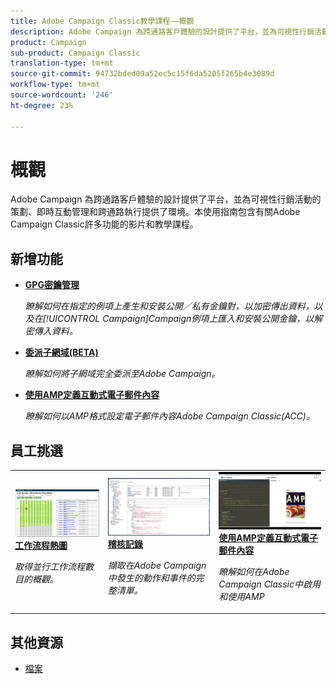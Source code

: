 ```yaml
---
title: Adobe Campaign Classic教學課程——概觀
description: Adobe Campaign 為跨通路客戶體驗的設計提供了平台，並為可視性行銷活動的策劃、即時互動管理和跨通路執行提供了環境。本使用指南包含有關Adobe Campaign Standard許多功能的影片和教學課程。
product: Campaign
sub-product: Campaign Classic
translation-type: tm+mt
source-git-commit: 94732bded09a52ec5c15f6da5205f265b4e3089d
workflow-type: tm+mt
source-wordcount: '246'
ht-degree: 23%

---
```



# 概觀

Adobe Campaign 為跨通路客戶體驗的設計提供了平台，並為可視性行銷活動的策劃、即時互動管理和跨通路執行提供了環境。本使用指南包含有關Adobe Campaign Classic許多功能的影片和教學課程。

## 新增功能

* **[GPG密鑰管理](/help/acc/monitoring-campaign-classic/control-panel/gpg-key-management/gpg-key-management-overview.md)**

   *瞭解如何在指定的例項上產生和安裝公開／私有金鑰對，以加密傳出資料，以及在[!UICONTROL Campaign]Campaign例項上匯入和安裝公開金鑰，以解密傳入資料。*

* **[委派子網域(BETA)](/help/acc/monitoring-campaign-classic/control-panel/subdomain-delegation.md)**

   *瞭解如何將子網域完全委派至Adobe Campaign。*

* **[使用AMP定義互動式電子郵件內容](/help/acc/sending-messages/email-channel/defining-interactive-email-content-with-amp.md)**

   *瞭解如何以AMP格式設定電子郵件內容Adobe Campaign Classic(ACC)。*

## 員工挑選

<table>
<tr>
  <td>
    <a href="./monitoring-campaign-classic/workflow-heatmap.md">
      <img alt="工作流程熱圖（視訊）" src="./assets/workflow-heatmap.png"/>
    </a>
    <div>
      <a href="./monitoring-campaign-classic/workflow-heatmap.md">
    <strong>工作流程熱圖</strong>
    </a>
    </div>
    <p>
    <em>取得並行工作流程數目的概觀。</em>
    <p>
  </td>
   <td>
    <a href="./monitoring-campaign-classic/audit-trail.md">
      <img alt="稽核記錄（視訊）" src="./assets/acc-audit-trail-thumb.png" />
    </a>
    <div>
      <a href="./monitoring-campaign-classic/audit-trail.md">
    <strong>稽核記錄</strong>
    </a>
    </div> 
    <p>
    <em>擷取在Adobe Campaign中發生的動作和事件的完整清單。</em>
    <p>
  </td>
  <td>
    <a href="./sending-messages/email-channel/defining-interactive-email-content-with-amp.md">
      <img alt="使用AMP（視訊）定義互動式電子郵件內容" src="./assets/29940.png" />
    </a>
    <div>
      <a href="./sending-messages/email-channel/defining-interactive-email-content-with-amp.md">
    <strong>使用AMP定義互動式電子郵件內容</strong>
    </a>
    </div>
    <p>
    <em>瞭解如何在Adobe Campaign Classic中啟用和使用AMP </em>
    <p>
  </td>
</tr>
</table>

## 其他資源

* [檔案](https://docs.campaign.adobe.com/doc/AC/en/PTF_Starting_with_Adobe_Campaign_About_Adobe_Campaign_Classic.html)
